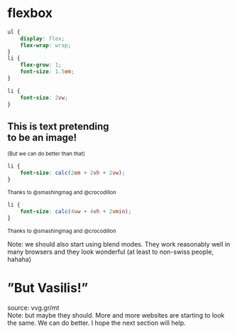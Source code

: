 <!-- .slide: data-background="gfx/flexbox.jpg" -->
# flexbox <!-- .element: style="color: hsl(194,57%,48%)" -->


<!-- .slide: data-background="gfx/vasilis-1.png" data-background-size="contain" -->


```css
ul {
	display: flex;
	flex-wrap: wrap;
}
li {
	flex-grow: 1;
	font-size: 1.5em;
}
```


<!-- .slide: data-background="gfx/vasilis-2.png" data-background-size="contain" -->


<!-- .slide: data-background="gfx/vasilis-3.png" data-background-size="contain" -->


<!-- .slide: data-background="gfx/vasilis-4.png" data-background-size="contain" -->


<!-- .slide: data-background="gfx/vasilis-5.png" data-background-size="contain" -->


```css
li {
	font-size: 2vw;
}
```


<!-- .slide: data-background="gfx/vasilis-12.png" data-background-size="auto auto" -->


<!-- .slide: data-background="gfx/vasilis-13.png" data-background-size="auto auto" -->


<!-- .slide: data-background="gfx/vasilis-14.png" data-background-size="auto auto" -->


<!-- .slide: data-background="gfx/vasilis-15.png" data-background-size="auto auto" -->


## This is text pretending<br> to be an image!

<small class="fragment">(But we can do better than that)</small>


```css
li {
	font-size: calc(2em + 2vh + 2vw);
}
```
<small>Thanks to @smashingmag and @crocodillon</small>


```css
li {
	font-size: calc(4vw + 4vh + 2vmin);
}
```
<small>Thanks to @smashingmag and @crocodillon</small>


<!-- .slide: data-background="gfx/calc-1.png" data-background-size="contain" -->


<!-- .slide: data-background="gfx/calc-3.png" data-background-size="auto auto" -->


<!-- .slide: data-background="gfx/calc-4.png" data-background-size="auto auto" -->


<!-- .slide: data-background="gfx/calc-5.png" data-background-size="auto auto" -->


<!-- .slide: data-background-video="gfx/vasilis-resize.webm" data-background-video-loop="loop" -->
Note: we should also start using blend modes. They work reasonably well in many browsers and they look wonderful (at least to non-swiss people, hahaha)


<!-- .slide: data-background="gfx/maar-2.jpg" data-background-size="contain" -->
# ”But Vasilis!” <!-- .element: style="margin-top: 6em;" -->


<!-- .slide: data-background="gfx/but-vasilis.png" -->
<div class="credit">source: vvg.gr/mt</div>
Note: but maybe they should. More and more websites are starting to look the same. We can do better. I hope the next section will help.
